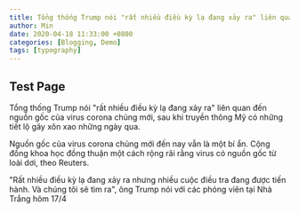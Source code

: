 ```yaml
---
title: Tổng thống Trump nói "rất nhiều điều kỳ lạ đang xảy ra" liên quan đến nguồn - 2
author: Min
date: 2020-04-18 11:33:00 +0800
categories: [Blogging, Demo]
tags: [typography]
---
```


## Test Page
Tổng thống Trump nói "rất nhiều điều kỳ lạ đang xảy ra" liên quan đến nguồn 
gốc của virus corona chủng mới, sau khi truyền thông Mỹ có những tiết lộ 
gây xôn xao những ngày qua.

Nguồn gốc của virus corona chủng mới đến nay vẫn là một bí ẩn. 
Cộng đồng khoa học đồng thuận một cách rộng rãi rằng virus có nguồn gốc từ loài dơi, theo Reuters.

"Rất nhiều điều kỳ lạ đang xảy ra nhưng nhiều cuộc điều tra 
đang được tiến hành. Và chúng tôi sẽ tìm ra", 
ông Trump nói với các phóng viên tại Nhà Trắng hôm 17/4
